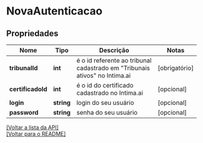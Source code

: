 # NovaAutenticacao

## Propriedades
Nome | Tipo | Descrição | Notas
------------ | ------------- | ------------- | -------------
**tribunalId** | **int** | é o id referente ao tribunal cadastrado em "Tribunais ativos" no Intima.ai | [obrigatório] 
**certificadoId** | **int** | é o id do certificado cadastrado no Intima.ai | [opcional] 
**login** | **string** | login do seu usuário | [opcional] 
**password** | **string** | senha do seu usuário | [opcional] 

[[Voltar a lista da API]](../../../README.md#Documentação-para-os-Endpoints-da-API)    
[[Voltar para o README]](../../../README.md#Intima.ai---SDK-PHP)
